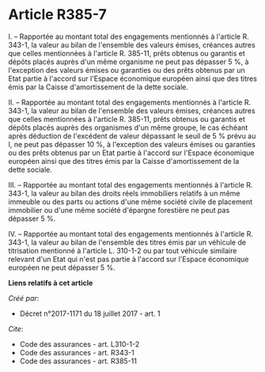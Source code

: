 # Article R385-7

I. – Rapportée au montant total des engagements mentionnés à l'article R. 343-1, la valeur au bilan de l'ensemble des valeurs
émises, créances autres que celles mentionnées à l'article R. 385-11, prêts obtenus ou garantis et dépôts placés auprès d'un
même organisme ne peut pas dépasser 5 %, à l'exception des valeurs émises ou garanties ou des prêts obtenus par un Etat
partie à l'accord sur l'Espace économique européen ainsi que des titres émis par la Caisse d'amortissement de la dette
sociale.

II. – Rapportée au montant total des engagements mentionnés à l'article R. 343-1, la valeur au bilan de l'ensemble des
valeurs émises, créances autres que celles mentionnées à l'article R. 385-11, prêts obtenus ou garantis et dépôts placés
auprès des organismes d'un même groupe, le cas échéant après déduction de l'excédent de valeur dépassant le seuil de 5 %
prévu au I, ne peut pas dépasser 10 %, à l'exception des valeurs émises ou garanties ou des prêts obtenus par un Etat partie
à l'accord sur l'Espace économique européen ainsi que des titres émis par la Caisse d'amortissement de la dette sociale.

III. – Rapportée au montant total des engagements mentionnés à l'article R. 343-1, la valeur au bilan des droits réels
immobiliers relatifs à un même immeuble ou des parts ou actions d'une même société civile de placement immobilier ou d'une
même société d'épargne forestière ne peut pas dépasser 5 %.

IV. – Rapportée au montant total des engagements mentionnés à l'article R. 343-1, la valeur au bilan de l'ensemble des titres
émis par un véhicule de titrisation mentionné à l'article L. 310-1-2 ou par tout véhicule similaire relevant d'un Etat qui
n'est pas partie à l'accord sur l'Espace économique européen ne peut dépasser 5 %.

**Liens relatifs à cet article**

_Créé par_:

  - Décret n°2017-1171 du 18 juillet 2017 - art. 1

_Cite_:

  - Code des assurances - art. L310-1-2
  - Code des assurances - art. R343-1
  - Code des assurances - art. R385-11
